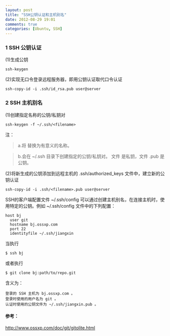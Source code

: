 ```yaml
---
layout: post
title: "SSH公钥认证和主机别名"
date: 2012-08-29 19:01
comments: true
categories: [Ubuntu, SSH]
---
```


### 1 SSH 公钥认证
(1)生成公钥

    ssh-keygen

(2)实现无口令登录远程服务器，即用公钥认证取代口令认证

    ssh-copy-id -i .ssh/id_rsa.pub user@server

### 2 SSH 主机别名
(1)创建指定名称的公钥/私钥对

    ssh-keygen -f ~/.ssh/<filename>

注：

> a.将 <filename> 替换为有意义的名称。

> b.会在 ~/.ssh 目录下创建指定的公钥/私钥对。 文件 <filename> 是私钥，文件 <filename>.pub 是公钥。

(2)将新生成的公钥添加到远程主机的 .ssh/authorized_keys 文件中，建立新的公钥认证

    ssh-copy-id -i .ssh/<filename>.pub user@server

SSH的客户端配置文件 ~/.ssh/config 可以通过创建主机别名，在连接主机时，使用特定的公钥。例如 ~/.ssh/config 文件中的下列配置：

    host bj
      user git
      hostname bj.ossxp.com
      port 22
      identityfile ~/.ssh/jiangxin

当执行

    $ ssh bj

或者执行

    $ git clone bj:path/to/repo.git

含义为：

    登录的 SSH 主机为 bj.ossxp.com 。
    登录时使用的用户名为 git 。
    认证时使用的公钥文件为 ~/.ssh/jiangxin.pub 。

#### 参考：
http://www.ossxp.com/doc/git/gitolite.html

